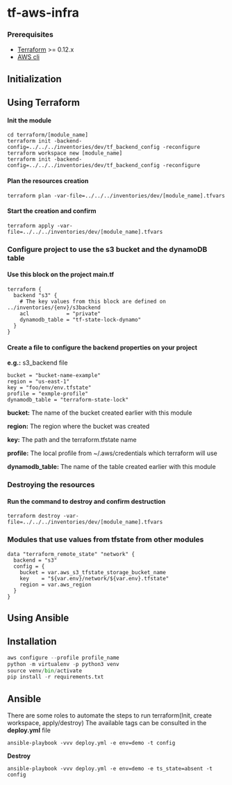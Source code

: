 # tf-aws-infra

### Prerequisites 

* [Terraform](https://learn.hashicorp.com/terraform/getting-started/install.html) >= 0.12.x
* [AWS cli](https://docs.aws.amazon.com/pt_br/cli/latest/userguide/cli-chap-welcome.html) 

## Initialization
## Using Terraform
#### Init the module
```
cd terraform/[module_name]
terraform init -backend-config=../../../inventories/dev/tf_backend_config -reconfigure
terraform workspace new [module_name]
terraform init -backend-config=../../../inventories/dev/tf_backend_config -reconfigure
```
#### Plan the resources creation
```
terraform plan -var-file=../../../inventories/dev/[module_name].tfvars
```
#### Start the creation and confirm 
```
terraform apply -var-file=../../../inventories/dev/[module_name].tfvars
```
### Configure project to use the s3 bucket and the dynamoDB table

#### Use this block on the project main.tf
```
terraform {
  backend "s3" {
    # The key values from this block are defined on ../inventories/{env}/s3backend
    acl            = "private"
    dynamodb_table = "tf-state-lock-dynamo"
  }
}
```
#### Create a file to configure the backend properties on your project
**e.g.:** s3_backend file
```
bucket = "bucket-name-example"
region = "us-east-1"
key = "foo/env/env.tfstate"
profile = "exmple-profile"
dynamodb_table = "terraform-state-lock"
```

**bucket:** The name of the bucket created earlier with this module

**region:** The region where the bucket was created

**key:** The path and the terraform.tfstate name

**profile:** The local profile from ~/.aws/credentials which terraform will use 

**dynamodb_table:** The name of the table created earlier with this module

### Destroying the resources
#### Run the command to destroy and confirm destruction
```
terraform destroy -var-file=../../../inventories/dev/[module_name].tfvars
```

### Modules that use values from tfstate from other modules
```
data "terraform_remote_state" "network" {
  backend = "s3"
  config = {
    bucket = var.aws_s3_tfstate_storage_bucket_name
    key    = "${var.env}/network/${var.env}.tfstate"
    region = var.aws_region
  }
}
```

## Using Ansible
## Installation
```python
aws configure --profile profile_name
python -m virtualenv -p python3 venv
source venv/bin/activate
pip install -r requirements.txt
```

## Ansible
There are some roles to automate the steps to run terraform(Init, create workspace, apply/destroy)
The available tags can be consulted in the **deploy.yml** file
```
ansible-playbook -vvv deploy.yml -e env=demo -t config
```

**Destroy**
```
ansible-playbook -vvv deploy.yml -e env=demo -e ts_state=absent -t config
```